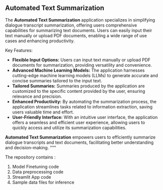## Automated Text Summarization

The **Automated Text Summarization** application specializes in simplifying dialogue transcript summarization, offering users comprehensive capabilities for summarizing text documents. Users can easily input their text manually or upload PDF documents, enabling a wide range of use cases and enhancing productivity. 

 Key Features:
 - **Flexible Input Options:** Users can input text manually or upload PDF documents for summarization, providing versatility and convenience.
 - **Advanced Machine Learning Models:** The application harnesses cutting-edge machine learning models (LLMs) to generate accurate and concise summaries tailored to the input text.
 - **Tailored Summaries:** Summaries produced by the application are customized to the specific content provided by the user, ensuring relevance and precision.
 - **Enhanced Productivity:** By automating the summarization process, the application streamlines tasks related to information extraction, saving users valuable time and effort.
 - **User-Friendly Interface:** With an intuitive user interface, the application offers a seamless and efficient user experience, allowing users to quickly access and utilize its summarization capabilities.

 **Automated Text Summarization** empowers users to efficiently summarize dialogue transcripts and text documents, facilitating better understanding and decision-making.
 """

The repository contains :
1. Model Finetuning code
2. Data preprocessing code
3. Streamlit App code
4. Sample data files for inference
